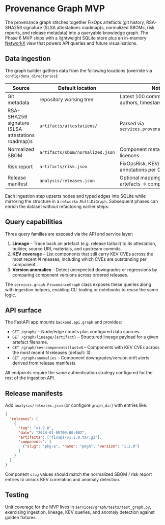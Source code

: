 # Provenance Graph MVP

The provenance graph stitches together FixOps artefacts (git history, RSA-SHA256 signature (SLSA attestations roadmap)s, normalized SBOMs, risk reports, and release metadata) into a queryable knowledge graph. The Phase 6 MVP ships with a lightweight SQLite store plus an in-memory [NetworkX](https://networkx.org/) view that powers API queries and future visualisations.

## Data ingestion

The graph builder gathers data from the following locations (override via `config/data_directories`):

| Source | Default location | Notes |
| --- | --- | --- |
| Git metadata | repository working tree | Latest 100 commits with parents, authors, timestamps |
| RSA-SHA256 signature (SLSA attestations roadmap)s | `artifacts/attestations/` | Parsed via `services.provenance.attestation` |
| Normalized SBOM | `artifacts/sbom/normalized.json` | Component metadata, hashes, licences |
| Risk report | `artifacts/risk.json` | FixOpsRisk, KEV/EPSS annotations per CVE |
| Release manifest | `analysis/releases.json` | Optional mapping of releases → artefacts → component versions |

Each ingestion step upserts nodes and typed edges into SQLite while mirroring the structure in a `networkx.MultiDiGraph`. Subsequent phases can enrich the dataset without refactoring earlier steps.

## Query capabilities

Three query families are exposed via the API and service layer:

1. **Lineage** – Trace back an artefact (e.g. release tarball) to its attestation, builder, source URI, materials, and upstream commits.
2. **KEV coverage** – List components that still carry KEV CVEs across the most recent _N_ releases, including which CVEs are outstanding per component.
3. **Version anomalies** – Detect unexpected downgrades or regressions by comparing component versions across ordered releases.

The `services.graph.ProvenanceGraph` class exposes these queries along with ingestion helpers, enabling CLI tooling or notebooks to reuse the same logic.

## API surface

The FastAPI app mounts `backend.api.graph` and provides:

- `GET /graph/` – Node/edge counts plus configured data sources.
- `GET /graph/lineage/{artifact}` – Structured lineage payload for a given artefact filename.
- `GET /graph/kev-components?last=N` – Components with KEV CVEs across the most recent N releases (default: 3).
- `GET /graph/anomalies` – Component downgrades/version drift alerts derived from release manifests.

All endpoints require the same authentication strategy configured for the rest of the ingestion API.

## Release manifests

Add `analysis/releases.json` (or configure `graph_dir`) with entries like:

```json
{
  "releases": [
    {
      "tag": "v1.2.0",
      "date": "2024-01-05T00:00:00Z",
      "artifacts": ["fixops-v1.2.0.tar.gz"],
      "components": [
        {"slug": "pkg-a", "name": "pkgA", "version": "1.2.0"}
      ]
    }
  ]
}
```

Component `slug` values should match the normalized SBOM / risk report entries to unlock KEV correlation and anomaly detection.

## Testing

Unit coverage for the MVP lives in `services/graph/tests/test_graph.py`, exercising ingestion, lineage, KEV queries, and anomaly detection against golden fixtures.
